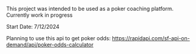 This project was intended to be used as a poker coaching platform. Currently work in progress 

Start Date: 7/12/2024

Planning to use this api to get poker odds:
https://rapidapi.com/sf-api-on-demand/api/poker-odds-calculator
